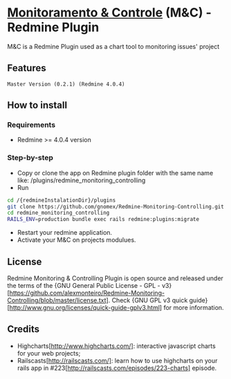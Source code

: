 # [Monitoramento & Controle](http://alexmonteiro.github.com/Redmine-Monitoring-Controlling) (M&C) - Redmine Plugin

M&C is a Redmine Plugin used as a chart tool to monitoring issues' project 

## Features
	Master Version (0.2.1) (Redmine 4.0.4)

## How to install 

### Requirements

* Redmine >= 4.0.4 version

### Step-by-step

* Copy or clone the app on Redmine plugin folder with the same name like: /plugins/redmine_monitoring_controlling
* Run
 ```bash  
cd /{redmineInstalationDir}/plugins
git clone https://github.com/gnomex/Redmine-Monitoring-Controlling.git redmine_monitoring_controlling
cd redmine_monitoring_controlling
RAILS_ENV=production bundle exec rails redmine:plugins:migrate
```

* Restart your redmine application.
* Activate your M&C on projects modulues.

## License
 
Redmine Monitoring & Controlling Plugin is open source and released under the terms of the {GNU General Public License - GPL - v3}[https://github.com/alexmonteiro/Redmine-Monitoring-Controlling/blob/master/license.txt].
Check {GNU GPL v3 quick guide}[http://www.gnu.org/licenses/quick-guide-gplv3.html] for more information.

## Credits

* Highcharts[http://www.highcharts.com/]: interactive javascript charts for your web projects;
* Railscasts[http://railscasts.com/]: learn how to use highcharts on your rails app in #223[http://railscasts.com/episodes/223-charts] episode.
